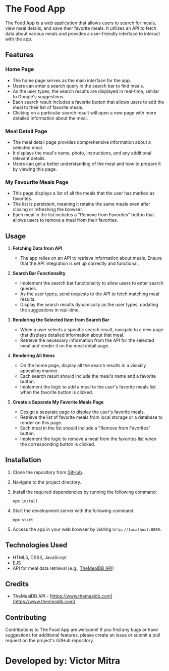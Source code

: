 # The Food App

The Food App is a web application that allows users to search for meals, view meal details, and save their favorite meals. It utilizes an API to fetch data about various meals and provides a user-friendly interface to interact with the app.

## Features

### Home Page
- The home page serves as the main interface for the app.
- Users can enter a search query in the search bar to find meals.
- As the user types, the search results are displayed in real-time, similar to Google's suggestions.
- Each search result includes a favorite button that allows users to add the meal to their list of favorite meals.
- Clicking on a particular search result will open a new page with more detailed information about the meal.

### Meal Detail Page
- The meal detail page provides comprehensive information about a selected meal.
- It displays the meal's name, photo, instructions, and any additional relevant details.
- Users can get a better understanding of the meal and how to prepare it by viewing this page.

### My Favourite Meals Page
- This page displays a list of all the meals that the user has marked as favorites.
- The list is persistent, meaning it retains the same meals even after closing or refreshing the browser.
- Each meal in the list includes a "Remove from Favorites" button that allows users to remove a meal from their favorites.

## Usage

1. **Fetching Data from API**
   - The app relies on an API to retrieve information about meals. Ensure that the API integration is set up correctly and functional.

2. **Search Bar Functionality**
   - Implement the search bar functionality to allow users to enter search queries.
   - As the user types, send requests to the API to fetch matching meal results.
   - Display the search results dynamically as the user types, updating the suggestions in real-time.

3. **Rendering the Selected Item from Search Bar**
   - When a user selects a specific search result, navigate to a new page that displays detailed information about that meal.
   - Retrieve the necessary information from the API for the selected meal and render it on the meal detail page.

4. **Rendering All Items**
   - On the home page, display all the search results in a visually appealing manner.
   - Each search result should include the meal's name and a favorite button.
   - Implement the logic to add a meal to the user's favorite meals list when the favorite button is clicked.

5. **Create a Separate My Favorite Meals Page**
   - Design a separate page to display the user's favorite meals.
   - Retrieve the list of favorite meals from local storage or a database to render on this page.
   - Each meal in the list should include a "Remove from Favorites" button.
   - Implement the logic to remove a meal from the favorites list when the corresponding button is clicked.

## Installation

1. Clone the repository from [GitHub](https://github.com/your-username/food-app-repo).

2. Navigate to the project directory.

3. Install the required dependencies by running the following command:
   ```
   npm install
   ```

4. Start the development server with the following command:
   ```
   npm start
   ```

5. Access the app in your web browser by visiting `http://localhost:8000`.

## Technologies Used

- HTML5, CSS3, JavaScript
- EJS 
- API for meal data retrieval (e.g., [TheMealDB API](https://www.themealdb.com/api.php))

## Credits

- TheMealDB API - [https://www.themealdb.com](https://www.themealdb.com)

## Contributing

Contributions to The Food App are welcome! If you find any bugs or have suggestions for additional features, please create an issue or submit a pull request on the project's GitHub repository.

# Developed by: Victor Mitra

